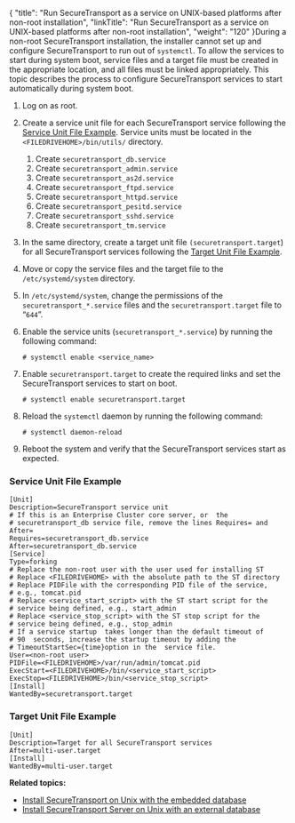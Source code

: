 {
    "title": "Run SecureTransport as a service on UNIX-based platforms after non-root installation",
    "linkTitle": "Run SecureTransport as a service on UNIX-based platforms after non-root installation",
    "weight": "120"
}During a non-root <span class="mc-variable axway_variables.Component_Short_Name variable">SecureTransport</span> installation, the installer cannot set up and configure <span class="mc-variable axway_variables.Component_Short_Name variable">SecureTransport</span> to run out of `systemctl`. To allow the services to start during system boot, service files and a target file must be created in the appropriate location, and all files must be linked appropriately. This topic describes the process to configure <span class="mc-variable axway_variables.Component_Short_Name variable">SecureTransport</span> services to start automatically during system boot.

1.  Log on as root.

2.  Create a service unit file for each <span class="mc-variable suite_variables.SecureTransportName variable">SecureTransport</span> service following the <a href="#Service" class="MCXref xref">Service Unit File Example</a>.
    Service units must be located in the `<FILEDRIVEHOME>/bin/utils/` directory.  
    1.  Create `securetransport_db.service`
    2.  Create `securetransport_admin.service`
    3.  Create `securetransport_as2d.service`
    4.  Create `securetransport_ftpd.service`
    5.  Create `securetransport_httpd.service`
    6.  Create `securetransport_pesitd.service`
    7.  Create `securetransport_sshd.service`
    8.  Create `securetransport_tm.service`

3.  In the same directory, create a target unit file `(securetransport.target`) for all <span class="mc-variable suite_variables.SecureTransportName variable">SecureTransport</span> services following the <a href="#Target" class="MCXref xref">Target Unit File Example</a>.

4.  Move or copy the service files and the target file to the `/etc/systemd/system` directory.

5.  In `/etc/systemd/system`, change the permissions of the  
    `securetransport_*.service` files and the `securetransport.target` file to “`644`”.

6.  Enable the service units (`securetransport_*.service`) by running the following command:  



        # systemctl enable <service_name> 

7.  Enable `securetransport.target` to create the required links and set the <span class="mc-variable axway_variables.Component_Short_Name variable">SecureTransport</span> services to start on boot.  



        # systemctl enable securetransport.target

8.  Reload the `systemctl` daemon by running the following command:  



        # systemctl daemon-reload

9.  Reboot the system and verify that the <span class="mc-variable axway_variables.Component_Short_Name variable">SecureTransport</span> services start as expected.

<span id="Service"></span>

### Service Unit File Example



    [Unit]
    Description=SecureTransport service unit
    # If this is an Enterprise Cluster core server, or  the  
    # securetransport_db service file, remove the lines Requires= and After=
    Requires=securetransport_db.service
    After=securetransport_db.service
    [Service]
    Type=forking
    # Replace the non-root user with the user used for installing ST
    # Replace <FILEDRIVEHOME> with the absolute path to the ST directory
    # Replace PIDFile with the corresponding PID file of the service, 
    # e.g., tomcat.pid
    # Replace <service_start_script> with the ST start script for the 
    # service being defined, e.g., start_admin
    # Replace <service_stop_script> with the ST stop script for the  
    # service being defined, e.g., stop_admin
    # If a service startup  takes longer than the default timeout of 
    # 90  seconds, increase the startup timeout by adding the 
    # TimeoutStartSec={time}option in the  service file.
    User=<non-root user>
    PIDFile=<FILEDRIVEHOME>/var/run/admin/tomcat.pid
    ExecStart=<FILEDRIVEHOME>/bin/<service_start_script>
    ExecStop=<FILEDRIVEHOME>/bin/<service_stop_script>
    [Install]
    WantedBy=securetransport.target

<span id="Target"></span>

### Target Unit File Example



    [Unit]
    Description=Target for all SecureTransport services
    After=multi-user.target
    [Install]
    WantedBy=multi-user.target

**Related topics:**

-   <a href="../installing_securetransport_embedded_db_unix" class="MCXref xref">Install SecureTransport on Unix with the embedded database</a>
-   <a href="../installing_securetransport_server_external_db_unix" class="MCXref xref">Install SecureTransport Server on Unix with an external database</a>
